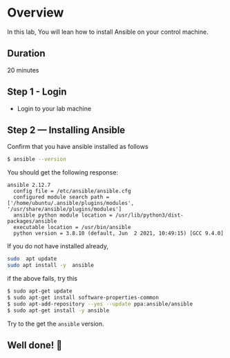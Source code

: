 # Overview

In this lab, You will lean how to install Ansible on your control machine.

## Duration

20 minutes

## Step 1 - Login

* Login to your lab machine

## Step 2 — Installing Ansible

Confirm that you have ansible installed as follows

```bash
$ ansible --version
```

You should get the following response:

```console
ansible 2.12.7
  config file = /etc/ansible/ansible.cfg
  configured module search path = ['/home/ubuntu/.ansible/plugins/modules', '/usr/share/ansible/plugins/modules']
  ansible python module location = /usr/lib/python3/dist-packages/ansible
  executable location = /usr/bin/ansible
  python version = 3.8.10 (default, Jun  2 2021, 10:49:15) [GCC 9.4.0]
```

If you do not have installed already,

```bash
sudo  apt update
sudo apt install -y  ansible
```

if the above fails, try this

```bash
$ sudo apt-get update
$ sudo apt-get install software-properties-common
$ sudo apt-add-repository --yes --update ppa:ansible/ansible
$ sudo apt-get install -y ansible
```

Try to the get the `ansible` version.

## Well done! 👏